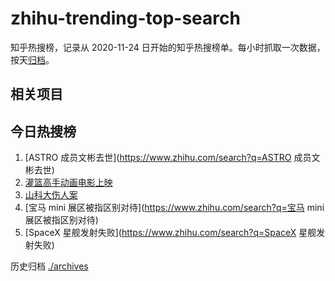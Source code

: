 # zhihu-trending-top-search

知乎热搜榜，记录从 2020-11-24
日开始的知乎热搜榜单。每小时抓取一次数据，按天[归档](./archives)。

## 相关项目

## 今日热搜榜

<!-- BEGIN -->
<!-- 最后更新时间 Fri Apr 21 2023 04:11:56 GMT+0800 (China Standard Time) -->

1. [ASTRO 成员文彬去世](https://www.zhihu.com/search?q=ASTRO 成员文彬去世)
1. [灌篮高手动画电影上映](https://www.zhihu.com/search?q=灌篮高手动画电影上映)
1. [山科大伤人案](https://www.zhihu.com/search?q=山科大伤人案)
1. [宝马 mini 展区被指区别对待](https://www.zhihu.com/search?q=宝马 mini
   展区被指区别对待)
1. [SpaceX 星舰发射失败](https://www.zhihu.com/search?q=SpaceX 星舰发射失败)

<!-- END -->

历史归档 [./archives](./archives)
